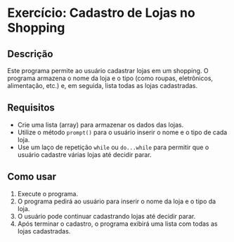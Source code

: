 # Exercício: Cadastro de Lojas no Shopping

## Descrição
Este programa permite ao usuário cadastrar lojas em um shopping. O programa armazena o nome da loja e o tipo (como roupas, eletrônicos, alimentação, etc.) e, em seguida, lista todas as lojas cadastradas.

## Requisitos
- Crie uma lista (array) para armazenar os dados das lojas.
- Utilize o método `prompt()` para o usuário inserir o nome e o tipo de cada loja.
- Use um laço de repetição `while` ou `do...while` para permitir que o usuário cadastre várias lojas até decidir parar.

## Como usar
1. Execute o programa.
2. O programa pedirá ao usuário para inserir o nome da loja e o tipo da loja.
3. O usuário pode continuar cadastrando lojas até decidir parar.
4. Após terminar o cadastro, o programa exibirá uma lista com todas as lojas cadastradas.
